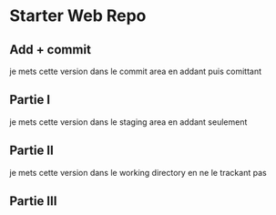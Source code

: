 # Starter Web Repo

## Add + commit

je mets cette version dans le commit area en addant puis comittant

## Partie I

je mets cette version dans le staging area en addant seulement

## Partie II

je mets cette version dans le working directory en ne le trackant pas

## Partie III